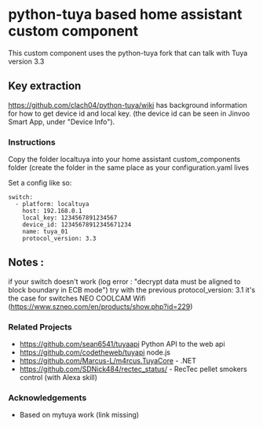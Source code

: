 # python-tuya based home assistant custom component

This custom component uses the python-tuya fork that can talk with Tuya version 3.3

## Key extraction

https://github.com/clach04/python-tuya/wiki has background information for how to get device id and local key.
(the device id can be seen in Jinvoo Smart App, under "Device Info").

### Instructions

Copy the folder localtuya into your home assistant custom_components folder (create the folder in the same place as your configuration.yaml lives

Set a config like so:

```
switch:
  - platform: localtuya
    host: 192.168.0.1
    local_key: 1234567891234567
    device_id: 12345678912345671234
    name: tuya_01
    protocol_version: 3.3
```
## Notes : 

if your switch doesn't work (log error : "decrypt data must be aligned to block boundary in ECB mode") try with the previous protocol_version: 3.1
it's the case for switches NEO COOLCAM Wifi (https://www.szneo.com/en/products/show.php?id=229)

### Related Projects

  * https://github.com/sean6541/tuyaapi Python API to the web api
  * https://github.com/codetheweb/tuyapi node.js
  * https://github.com/Marcus-L/m4rcus.TuyaCore - .NET
  * https://github.com/SDNick484/rectec_status/ - RecTec pellet smokers control (with Alexa skill)

### Acknowledgements

  * Based on mytuya work (link missing)
